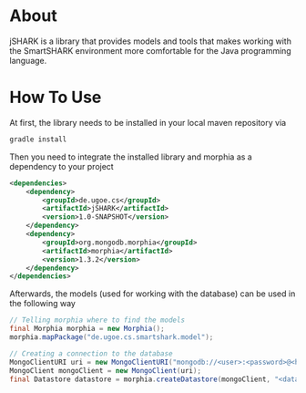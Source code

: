 About
=====
jSHARK is a library that provides models and tools that makes working with the SmartSHARK environment more comfortable
for the Java programming language.


How To Use
==========

At first, the library needs to be installed in your local maven repository via 

```bash
gradle install
```

Then you need to integrate the installed library and morphia as a dependency to your project
```xml
<dependencies>
    <dependency>
        <groupId>de.ugoe.cs</groupId>
        <artifactId>jSHARK</artifactId>
        <version>1.0-SNAPSHOT</version>
    </dependency>
    <dependency>
        <groupId>org.mongodb.morphia</groupId>
        <artifactId>morphia</artifactId>
        <version>1.3.2</version>
    </dependency>
</dependencies>
```

Afterwards, the models (used for working with the database) can be used in the following way

```java
// Telling morphia where to find the models
final Morphia morphia = new Morphia();
morphia.mapPackage("de.ugoe.cs.smartshark.model");

// Creating a connection to the database
MongoClientURI uri = new MongoClientURI("mongodb://<user>:<password>@<host>:<port>/?authSource=<authentication>");
MongoClient mongoClient = new MongoClient(uri);
final Datastore datastore = morphia.createDatastore(mongoClient, "<database_name>");
```